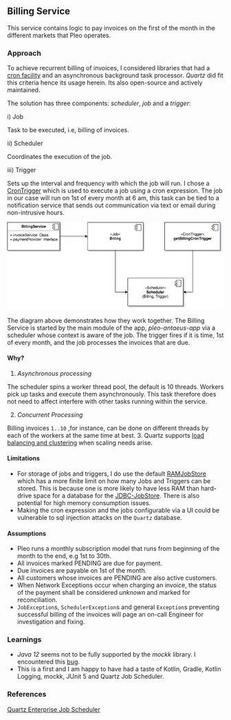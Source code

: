 ## Billing Service
This service contains logic to pay invoices on the first of the month in the different markets that Pleo operates.

### Approach
To achieve recurrent billing of invoices, I considered libraries that had a [cron facility](https://en.wikipedia.org/wiki/Cron) and an asynchronous background task processor.
_Quartz_ did fit this criteria hence its usage herein. Its also open-source and actively maintained.

The solution has three components: _scheduler_, _job_ and a _trigger_:

i) Job

   Task to be executed, i.e, billing of invoices.

ii) Scheduler

   Coordinates the execution of the job.

iii) Trigger

   Sets up the interval and frequency with which the job will run. I chose a [CronTrigger](https://www.quartz-scheduler.net/documentation/quartz-2.x/tutorial/crontriggers.html) which is used to execute a job using a cron expression. The job in our case will run on 1st of every month at 6 am, this task can be tied to a notification service that sends out communication via text or email during non-intrusive hours.


![Alt text](./resources/images/billing.png?raw=true "Billing Service")

The diagram above demonstrates how they work together. The Billing Service is started by the main module of the app, _pleo-antaeus-app_ via a scheduler whose context is aware of the job. The trigger fires if it is time, 1st of every month, and the job processes the invoices that are due.

#### Why?
1. _Asynchronous processing_

The scheduler spins a worker thread pool, the default is 10 threads. Workers pick up tasks and execute them asynchronously. This task therefore does not need to affect interfere with other tasks running within the service.

2. _Concurrent Processing_

Billing invoices `1..10` ,for instance, can be done on different threads by each of the workers at the same time at best.
3. Quartz supports [load balancing and clustering](http://www.quartz-scheduler.org/documentation/2.3.1-SNAPSHOT/tutorials/tutorial-lesson-11.html#TutorialLesson11-Clustering) when scaling needs arise.


#### Limitations
- For storage of jobs and triggers, I do use the default [RAMJobStore](http://www.quartz-scheduler.org/documentation/quartz-2.1.7/configuration/ConfigRAMJobStore.html) which has a more finite limit on how many Jobs and Triggers can be stored. This is because one is more likely to have less RAM than hard-drive space for a database for the [JDBC-JobStore](http://www.quartz-scheduler.org/documentation/quartz-2.1.7/configuration/ConfigJobStoreTX.html). There is also potential for high memory consumption issues.
- Making the cron expression and the jobs configurable via a UI could be vulnerable to sql injection attacks on the `Quartz` database.

#### Assumptions
* Pleo runs a monthly subscription model that runs from beginning of the month to the end, e.g 1st to 30th.
* All invoices marked PENDING are due for payment.
* Due invoices are payable on 1st of the month.
* All customers whose invoices are PENDING are also active customers.
* When Network Exceptions occur when charging an invoice, the status of the payment shall be considered _unknown_ and marked for reconciliation.
* `JobException`s, `SchedulerException`s and general `Exception`s preventing successful billing of the invoices will page an on-call Engineer for investigation and fixing.


### Learnings
-  _Java 12_ seems not to be fully supported by the _mockk_ library. I encountered this [bug](https://github.com/mockk/mockk/issues/276).
- This is a first and I am happy to have had a taste of Kotlin, Gradle, Kotlin Logging, mockk, JUnit 5 and Quartz Job Scheduler.

### References
[Quartz Enterprise Job Scheduler](http://www.quartz-scheduler.org/overview/)